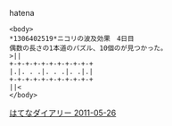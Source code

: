 
hatena

```
<body>
*1306402519*ニコリの波及効果　4日目
偶数の長さの1本道のパズル、10個のが見つかった。
>||
+-+-+-+-+-+-+-+-+-+-+
|.|. . .|. . .|. .|.|
+-+-+-+-+-+-+-+-+-+-+
||<
</body>
```


[はてなダイアリー 2011-05-26](https://nishiohirokazu.hatenadiary.org/archive/2011/05/26)